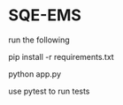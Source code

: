 # SQE-EMS

run the following

pip install -r requirements.txt

python app.py

use pytest to run tests